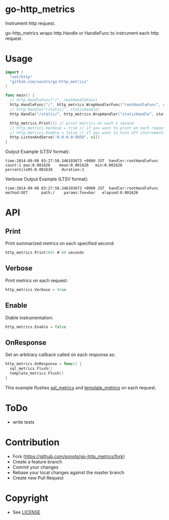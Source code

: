 # go-http\_metrics

Instrument http request.

go-http\_metrics wraps http.Handle or HandleFunc to instrument each http request. 

# Usage

```go
import (
  "net/http"
  "github.com/sonots/go-http_metrics"
)

func main() {
  // http.HandleFunc("/", rootHandleFunc)
  http.HandleFunc("/", http_metrics.WrapHandlerFunc("rootHandleFunc", rootHandleFunc))
  // http.Handle("/static/", staticHandle)
  http.Handle("/static/", http_metrics.WrapHandler("staticHandle", staticHandle))

  http_metrics.Print(1) // print metrics on each 1 second
  // http_metrics.Verbose = true // if you want to print on each request
  // http_metrics.Enable = false // if you want to turn off instrumentation
  http.ListenAndServe("0.0.0.0:5050", nil)
}
```

Output Example (LTSV format):

```
time:2014-09-08 03:27:50.346193673 +0900 JST  handler:rootHandleFunc count:1 max:0.001626    mean:0.001626   min:0.001626    percentile95:0.001626    duration:1
```

Verbose Output Example (LTSV format):

```
time:2014-09-08 03:27:50.346193673 +0900 JST  handler:rootHandleFunc method:GET      path:/    params:foo=bar   elapsed:0.001626
```

# API

## Print

Print summarized metrics on each specified second:

```go
http_metrics.Print(60) # 60 seconds
```

## Verbose

Print metrics on each request:

```go
http_metrics.Verbose = true
```

## Enable

Diable instrumentation:

```go
http_metrics.Enable = false
```

## OnResponse

Set an arbitrary callback called on each response as:

```go
http_metrics.OnResponse = func() {
  sql_metrics.Flush()
  template_metrics.Flush()
}
```

This example flushes [sql_metrics](https://github.com/sonots/go-sql_metrics) and [template_metrics](https://github.com/sonots/go-template_metrics) on each request.

# ToDo

* write tests

# Contribution

* Fork (https://github.com/sonots/go-http_metrics/fork)
* Create a feature branch
* Commit your changes
* Rebase your local changes against the master branch
* Create new Pull Request

# Copyright

* See [LICENSE](./LICENSE)
